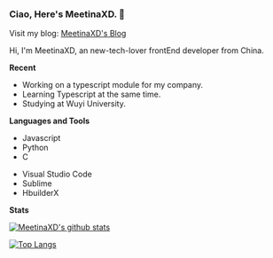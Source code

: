 ### Ciao, Here's MeetinaXD. 👏
Visit my blog: [MeetinaXD's Blog](http://meetinaxd.ltiex.com)

Hi, I'm MeetinaXD, an new-tech-lover frontEnd developer from China.

**Recent**
- Working on a typescript module for my company.
- Learning Typescript at the same time.
- Studying at Wuyi University.

**Languages and Tools**
- Javascript
- Python
- C
+ Visual Studio Code
+ Sublime
+ HbuilderX

**Stats**

[![MeetinaXD's github stats](https://github-readme-stats.vercel.app/api?username=MeetinaXD&count_private=true&show_icons=true&include_all_commits=true&line_height=30)](https://github.com/anuraghazra/github-readme-stats)

[![Top Langs](https://github-readme-stats.vercel.app/api/top-langs/?username=MeetinaXD&layout=compact&count_private=true)](https://github.com/anuraghazra/github-readme-stats)